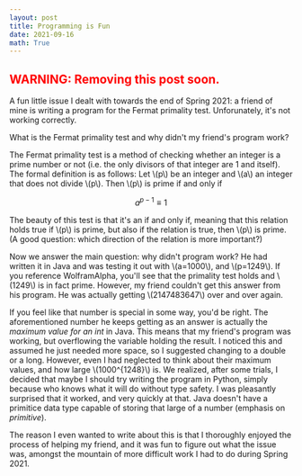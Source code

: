 ```yaml
---
layout: post
title: Programming is Fun
date: 2021-09-16
math: True
---
```

<h2 style="color: red;">WARNING: Removing this post soon.</h2>

A fun little issue I dealt with towards the end of Spring 2021: a friend of mine is writing a program for the Fermat primality test. Unforunately, it's not working correctly.

What is the Fermat primality test and why didn't my friend's program work?

The Fermat primality test is a method of checking whether an integer is a prime number or not (i.e. the only divisors of that integer are 1 and itself). The formal definition is as follows: Let \\(p\\) be an integer and \\(a\\) an integer that does not divide \\(p\\). Then \\(p\\) is prime if and only if

$$a^{p-1} \equiv 1$$

The beauty of this test is that it's an if and only if, meaning that this relation holds true if \\(p\\) is prime, but also if the relation is true, then \\(p\\) is prime. (A good question: which direction of the relation is more important?)

Now we answer the main question: why didn't program work? He had written it in Java and was testing it out with \\(a=1000\\), and \\(p=1249\\). If you reference WolframAlpha, you'll see that the primality test holds and \\(1249\\) is in fact prime. However, my friend couldn't get this answer from his program. He was actually getting \\(2147483647\\) over and over again.

If you feel like that number is special in some way, you'd be right. The aforementioned number he keeps getting as an answer is actually the _maximum value for an int_ in Java. This means that my friend's program was working, but overflowing the variable holding the result. I noticed this and assumed he just needed more space, so I suggested changing to a double or a long. However, even I had neglected to think about their maximum values, and how large \\(1000^{1248}\\) is. We realized, after some trials, I decided that maybe I should try writing the program in Python, simply because who knows what it will do without type safety. I was pleasantly surprised that it worked, and very quickly at that. Java doesn't have a primitice data type capable of storing that large of a number (emphasis on _primitive_).

The reason I even wanted to write about this is that I thoroughly enjoyed the process of helping my friend, and it was fun to figure out what the issue was, amongst the mountain of more difficult work I had to do during Spring 2021.